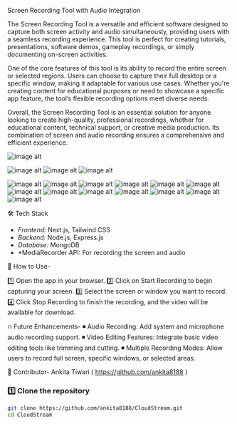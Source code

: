 Screen Recording Tool with Audio Integration

The Screen Recording Tool is a versatile and efficient software designed to capture both screen activity and audio simultaneously, providing users with a seamless recording experience. This tool is perfect for creating tutorials, presentations, software demos, gameplay recordings, or simply documenting on-screen activities.

One of the core features of this tool is its ability to record the entire screen or selected regions. Users can choose to capture their full desktop or a specific window, making it adaptable for various use cases. Whether you're creating content for educational purposes or need to showcase a specific app feature, the tool’s flexible recording options meet diverse needs.


Overall, the Screen Recording Tool is an essential solution for anyone looking to create high-quality, professional recordings, whether for educational content, technical support, or creative media production. Its combination of screen and audio recording ensures a comprehensive and efficient experience.

![image alt](https://github.com/ankita8188/Screen-Recording-Tool/blob/a5f22adea53fcdf46ffedc928f52cf92227fa3ce/010eaeaf-387f-4e5e-a504-917f40ec4546.jpg)

![image alt](https://github.com/ankita8188/Screen-Recording-Tool/blob/d9a8675a811035e2cc18ebd1162be80e6850a8d0/f14cb6e9-bec7-477b-8f33-7df0a319a5ca.jpg)
![image alt](https://github.com/ankita8188/Screen-Recording-Tool/blob/81cb125cd3489c3d55c91f4d4e86d15ae99c479f/7efebd52-0fc2-4f7f-8c35-f1456e8007d3.jpg)
![image alt](https://github.com/ankita8188/Screen-Recording-Tool/blob/2ddb7661f9500e0b020418e39601aaedc5ef7481/7a69c5c0-92a8-4f44-9405-082d18e269c5.jpg)

![image alt](https://github.com/ankita8188/Screen-Recording-Tool/blob/3cf6358d810d75972a0191849d1b17113d687e4e/95930ecb-a8f9-44d0-a5f1-f1f4f232d29a.jpg)
![image alt](https://github.com/ankita8188/Screen-Recording-Tool/blob/8b37086d6ab9b605e74f559fb9bf9ea786ced27b/f466782a-8171-4782-b537-1b52ad2f2393.jpg)
![image alt](https://github.com/ankita8188/Screen-Recording-Tool/blob/60c9e765a14e0a5f843faaabef22f6a55e0dc90b/b65d8bec-d817-4106-b052-61bedcd108c6.jpg)
![image alt](https://github.com/ankita8188/Screen-Recording-Tool/blob/989fb2926d9fb99c1b396cce25505839d0420cae/138495bd-659e-40f2-8c1d-0b4a35b64263.jpg)
![image alt](https://github.com/ankita8188/Screen-Recording-Tool/blob/6b307a8623363bc1edf9bfc017f14fc6298f3dca/Screenshot%202025-02-08%20173732.png)
![image alt](https://github.com/ankita8188/Screen-Recording-Tool/blob/539bf96b67ca035cabb86dd6f0f2b96ab87641b0/Screenshot%202025-02-08%20173754.png)
![image alt](https://github.com/ankita8188/Screen-Recording-Tool/blob/77f026e626cb9e4635af4a2ea93bc663d3f00acc/Screenshot%202025-02-08%20162638.png)
![image alt](https://github.com/ankita8188/Screen-Recording-Tool/blob/6a9144265e58d9deaddf225dcc097de6aeac437e/Screenshot%202025-02-08%20162702.png)
![image alt](https://github.com/ankita8188/Screen-Recording-Tool/blob/ee468f58b0a4066b5853b3b643bc9a2574e675dd/Screenshot%202025-02-08%20162857.png)
![image alt](https://github.com/ankita8188/Screen-Recording-Tool/blob/81c3bc38a833d3a4fddbcfbc90e4b12616616f44/Screenshot%202025-02-08%20162921.png)
![image alt](https://github.com/ankita8188/Screen-Recording-Tool/blob/5575f2229497c631695aa2d22518f57fa82e571e/Screenshot%202025-02-08%20162729.png)
![image alt](https://github.com/ankita8188/Screen-Recording-Tool/blob/10d14eabdb5303aa54ad97cc25509f945ddd9ae3/aafa11f7-8d91-4b3b-b216-b6267e0dc445.jpg)
![image alt](https://github.com/ankita8188/Screen-Recording-Tool/blob/3e34688ec0d212fbee94881c294bfead568896cc/a1930963-b55f-4bbf-b876-1a881d4ef8e4.jpg)


🛠️ Tech Stack  
- *Frontend:* Next.js, Tailwind CSS  
- *Backend:* Node.js, Express.js  
- *Database:* MongoDB  
- *MediaRecorder API: For recording the screen and audio  



📌 How to Use-

1️⃣ Open the app in your browser.
2️⃣ Click on Start Recording to begin capturing your screen.
3️⃣ Select the screen or window you want to record.
4️⃣ Click Stop Recording to finish the recording, and the video will be available for download.


🔥 Future Enhancements-
  ◾ Audio Recording: Add system and microphone audio recording support.
  ◾ Video Editing Features: Integrate basic video editing tools like trimming and cutting.
  ◾ Multiple Recording Modes: Allow users to record full screen, specific windows, or selected areas.


🤝 Contributor-
   Ankita Tiwari ( https://github.com/ankita8188 )

### 1️⃣ Clone the repository  
```bash
git clone https://github.com/ankita8188/CloudStream.git
cd CloudStream



